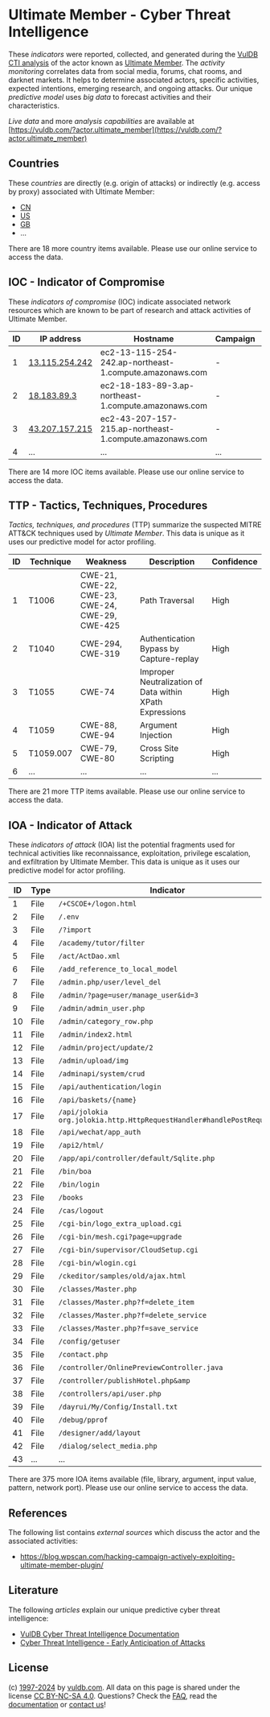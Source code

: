 # Ultimate Member - Cyber Threat Intelligence

These _indicators_ were reported, collected, and generated during the [VulDB CTI analysis](https://vuldb.com/?kb.cti) of the actor known as [Ultimate Member](https://vuldb.com/?actor.ultimate_member). The _activity monitoring_ correlates data from social media, forums, chat rooms, and darknet markets. It helps to determine associated actors, specific activities, expected intentions, emerging research, and ongoing attacks. Our unique _predictive model_ uses _big data_ to forecast activities and their characteristics.

_Live data_ and more _analysis capabilities_ are available at [https://vuldb.com/?actor.ultimate_member](https://vuldb.com/?actor.ultimate_member)

## Countries

These _countries_ are directly (e.g. origin of attacks) or indirectly (e.g. access by proxy) associated with Ultimate Member:

* [CN](https://vuldb.com/?country.cn)
* [US](https://vuldb.com/?country.us)
* [GB](https://vuldb.com/?country.gb)
* ...

There are 18 more country items available. Please use our online service to access the data.

## IOC - Indicator of Compromise

These _indicators of compromise_ (IOC) indicate associated network resources which are known to be part of research and attack activities of Ultimate Member.

ID | IP address | Hostname | Campaign | Confidence
-- | ---------- | -------- | -------- | ----------
1 | [13.115.254.242](https://vuldb.com/?ip.13.115.254.242) | ec2-13-115-254-242.ap-northeast-1.compute.amazonaws.com | - | Medium
2 | [18.183.89.3](https://vuldb.com/?ip.18.183.89.3) | ec2-18-183-89-3.ap-northeast-1.compute.amazonaws.com | - | Medium
3 | [43.207.157.215](https://vuldb.com/?ip.43.207.157.215) | ec2-43-207-157-215.ap-northeast-1.compute.amazonaws.com | - | Medium
4 | ... | ... | ... | ...

There are 14 more IOC items available. Please use our online service to access the data.

## TTP - Tactics, Techniques, Procedures

_Tactics, techniques, and procedures_ (TTP) summarize the suspected MITRE ATT&CK techniques used by _Ultimate Member_. This data is unique as it uses our predictive model for actor profiling.

ID | Technique | Weakness | Description | Confidence
-- | --------- | -------- | ----------- | ----------
1 | T1006 | CWE-21, CWE-22, CWE-23, CWE-24, CWE-29, CWE-425 | Path Traversal | High
2 | T1040 | CWE-294, CWE-319 | Authentication Bypass by Capture-replay | High
3 | T1055 | CWE-74 | Improper Neutralization of Data within XPath Expressions | High
4 | T1059 | CWE-88, CWE-94 | Argument Injection | High
5 | T1059.007 | CWE-79, CWE-80 | Cross Site Scripting | High
6 | ... | ... | ... | ...

There are 21 more TTP items available. Please use our online service to access the data.

## IOA - Indicator of Attack

These _indicators of attack_ (IOA) list the potential fragments used for technical activities like reconnaissance, exploitation, privilege escalation, and exfiltration by Ultimate Member. This data is unique as it uses our predictive model for actor profiling.

ID | Type | Indicator | Confidence
-- | ---- | --------- | ----------
1 | File | `/+CSCOE+/logon.html` | High
2 | File | `/.env` | Low
3 | File | `/?import` | Medium
4 | File | `/academy/tutor/filter` | High
5 | File | `/act/ActDao.xml` | High
6 | File | `/add_reference_to_local_model` | High
7 | File | `/admin.php/user/level_del` | High
8 | File | `/admin/?page=user/manage_user&id=3` | High
9 | File | `/admin/admin_user.php` | High
10 | File | `/admin/category_row.php` | High
11 | File | `/admin/index2.html` | High
12 | File | `/admin/project/update/2` | High
13 | File | `/admin/upload/img` | High
14 | File | `/adminapi/system/crud` | High
15 | File | `/api/authentication/login` | High
16 | File | `/api/baskets/{name}` | High
17 | File | `/api/jolokia org.jolokia.http.HttpRequestHandler#handlePostRequest` | High
18 | File | `/api/wechat/app_auth` | High
19 | File | `/api2/html/` | Medium
20 | File | `/app/api/controller/default/Sqlite.php` | High
21 | File | `/bin/boa` | Medium
22 | File | `/bin/login` | Medium
23 | File | `/books` | Low
24 | File | `/cas/logout` | Medium
25 | File | `/cgi-bin/logo_extra_upload.cgi` | High
26 | File | `/cgi-bin/mesh.cgi?page=upgrade` | High
27 | File | `/cgi-bin/supervisor/CloudSetup.cgi` | High
28 | File | `/cgi-bin/wlogin.cgi` | High
29 | File | `/ckeditor/samples/old/ajax.html` | High
30 | File | `/classes/Master.php` | High
31 | File | `/classes/Master.php?f=delete_item` | High
32 | File | `/classes/Master.php?f=delete_service` | High
33 | File | `/classes/Master.php?f=save_service` | High
34 | File | `/config/getuser` | High
35 | File | `/contact.php` | Medium
36 | File | `/controller/OnlinePreviewController.java` | High
37 | File | `/controller/publishHotel.php&amp` | High
38 | File | `/controllers/api/user.php` | High
39 | File | `/dayrui/My/Config/Install.txt` | High
40 | File | `/debug/pprof` | Medium
41 | File | `/designer/add/layout` | High
42 | File | `/dialog/select_media.php` | High
43 | ... | ... | ...

There are 375 more IOA items available (file, library, argument, input value, pattern, network port). Please use our online service to access the data.

## References

The following list contains _external sources_ which discuss the actor and the associated activities:

* https://blog.wpscan.com/hacking-campaign-actively-exploiting-ultimate-member-plugin/

## Literature

The following _articles_ explain our unique predictive cyber threat intelligence:

* [VulDB Cyber Threat Intelligence Documentation](https://vuldb.com/?kb.cti)
* [Cyber Threat Intelligence - Early Anticipation of Attacks](https://www.scip.ch/en/?labs.20201022)

## License

(c) [1997-2024](https://vuldb.com/?kb.changelog) by [vuldb.com](https://vuldb.com/?kb.about). All data on this page is shared under the license [CC BY-NC-SA 4.0](https://creativecommons.org/licenses/by-nc-sa/4.0/). Questions? Check the [FAQ](https://vuldb.com/?kb.faq), read the [documentation](https://vuldb.com/?kb) or [contact us](https://vuldb.com/?contact)!
